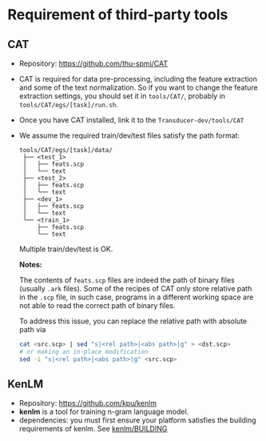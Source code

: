 # Requirement of third-party tools

## CAT

- Repository: https://github.com/thu-spmi/CAT
- CAT is required for data pre-processing, including the feature  extraction and some of the text normalization. So if you want to change the feature extraction settings, you should set it in `tools/CAT/`, probably in `tools/CAT/egs/[task]/run.sh`.
- Once you have CAT installed, link it to the `Transducer-dev/tools/CAT`
- We assume the required train/dev/test files satisfy the path format:
   ```
   tools/CAT/egs/[task]/data/
    ├── <test_1>
    │   ├── feats.scp
    │   └── text
    ├── <test_2>
    │   ├── feats.scp
    │   └── text
    ├── <dev_1>
    │   ├── feats.scp
    │   └── text
    └── <train_1>
        ├── feats.scp
        └── text
   ```
   Multiple train/dev/test is OK.

   **Notes:**
   
   The contents of `feats.scp` files are indeed the path of binary files (usually `.ark` files). Some of the recipes of CAT only store relative path in the `.scp` file, in such case, programs in a different working space are not able to read the correct path of binary files.
   
   To address this issue, you can replace the relative path with absolute path via
   ```bash
   cat <src.scp> | sed "s|<rel path>|<abs path>|g" > <dst.scp>
   # or making an in-place modification
   sed -i "s|<rel path>|<abs path>|g" <src.scp>
   ```

## KenLM

- Repository: https://github.com/kpu/kenlm
- **kenlm** is a tool for training n-gram language model.
- dependencies: you must first ensure your platform satisfies the building requirements of kenlm. See [kenlm/BUILDING](https://github.com/kpu/kenlm/blob/master/BUILDING)